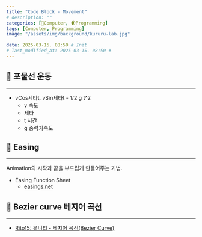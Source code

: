```yaml
---
title: "Code Block - Movement"
# description: ""
categories: [💫Computer, 🌒Programming]
tags: [Computer, Programming]
image: "/assets/img/background/kururu-lab.jpg"

date: 2025-03-15. 08:50 # Init
# last_modified_at: 2025-03-15. 08:50 #
---
```


## 💫 포물선 운동

---

- vCos세타t, vSin세타t - 1/2 g t^2
  - v 속도
  - 세타
  - t 시간
  - g 중력가속도

## 💫 Easing

---

Animation의 시작과 끝을 부드럽게 만들어주는 기법.  

- Easing Function Sheet
  - [easings.net](https://easings.net/ko)

## 💫 Bezier curve 베지어 곡선

---

- [Rito15: 유니티 - 베지어 곡선(Bezier Curve)](https://rito15.github.io/posts/unity-study-bezier-curve/)